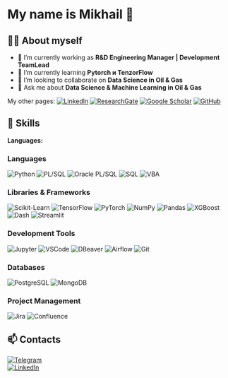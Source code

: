 <!--
**MNaugolnov/MNaugolnov** is a ✨ _special_ ✨ repository because its `README.md` (this file) appears on your GitHub profile.

Here are some ideas to get you started:

- 🔭 I’m currently working on ...
- 🌱 I’m currently learning ...
- 👯 I’m looking to collaborate on ...
- 🤔 I’m looking for help with ...
- 💬 Ask me about ...
- 📫 How to reach me: ...
- 😄 Pronouns: ...
- ⚡ Fun fact: ...
-->
# My name is Mikhail 👋

<!--  ![GitHub Banner](https://optim.tildacdn.pub/tild6361-3136-4635-b434-376265373532/-/resize/720x/-/format/webp/Mikhail-2048x2048.jpg) Замените ссылку на своё изображение -->

## 👩‍💻 About myself
- 🔭 I’m currently working as **R&D Engineering Manager | Development TeamLead**  
- 🌱 I’m currently learning **Pytorch и TenzorFlow**
- 👯 I’m looking to collaborate on **Data Science in Oil & Gas**
- 💬 Ask me about **Data Science & Machine Learning in Oil & Gas**

My other pages: [![LinkedIn](https://img.shields.io/badge/-LinkedIn-0A66C2?logo=linkedin&logoColor=white)](https://www.linkedin.com/in/mikhail-naugolnov/) [![ResearchGate](https://img.shields.io/badge/-ResearchGate-00CCBB?logo=researchgate&logoColor=white)](https://www.researchgate.net/profile/Mikhail-Naugolnov) [![Google Scholar](https://img.shields.io/badge/-Google%20Scholar-4285F4?logo=google-scholar&logoColor=white)](https://scholar.google.com/citations?user=zwcguRsAAAAJ&hl)
 [![GitHub](https://img.shields.io/badge/-GitHub-181717?logo=github&logoColor=white)](https://github.com/MNaugolnov)

## 🚀 Skills  
**Languages:**  

### Languages
![Python](https://img.shields.io/badge/-Python-3776AB?logo=python&logoColor=white)
![PL/SQL](https://img.shields.io/badge/-PL%2FSQL-4479A1?logo=oracle&logoColor=white)
![Oracle PL/SQL](https://img.shields.io/badge/-Oracle%20PL%2FSQL-F80000?logo=oracle&logoColor=white)
![SQL](https://img.shields.io/badge/-SQL-4479A1?logo=database&logoColor=white)
![VBA](https://img.shields.io/badge/-Microsoft%20Office%20VBA-B7472A?logo=microsoft-office&logoColor=white)

### Libraries & Frameworks
![Scikit-Learn](https://img.shields.io/badge/-ScikitLearn-F7931E?logo=scikitlearn&logoColor=white)
![TensorFlow](https://img.shields.io/badge/-TensorFlow-FF6F00?logo=tensorflow&logoColor=white)
![PyTorch](https://img.shields.io/badge/-PyTorch-EE4C2C?logo=pytorch&logoColor=white)
![NumPy](https://img.shields.io/badge/-NumPy-013243?logo=numpy&logoColor=white)
![Pandas](https://img.shields.io/badge/-Pandas-150458?logo=pandas&logoColor=white)
![XGBoost](https://img.shields.io/badge/-XGBoost-EB5B2D?logo=xgboost&logoColor=white)
![Dash](https://img.shields.io/badge/-Dash-0078D7?logo=plotly&logoColor=white)
![Streamlit](https://img.shields.io/badge/-Streamlit-FF4B4B?logo=streamlit&logoColor=white)

### Development Tools
![Jupyter](https://img.shields.io/badge/-Jupyter-F37626?logo=jupyter&logoColor=white)
![VSCode](https://img.shields.io/badge/-VSCode-007ACC?logo=visualstudiocode&logoColor=white)
![DBeaver](https://img.shields.io/badge/-DBeaver-372923?logo=dbeaver&logoColor=white)
![Airflow](https://img.shields.io/badge/-Airflow-017CEE?logo=apache-airflow&logoColor=white)
![Git](https://img.shields.io/badge/-Git-F05032?logo=git&logoColor=white)

### Databases
![PostgreSQL](https://img.shields.io/badge/-PostgreSQL-336791?logo=postgresql&logoColor=white)
![MongoDB](https://img.shields.io/badge/-MongoDB-47A248?logo=mongodb&logoColor=white)

### Project Management
![Jira](https://img.shields.io/badge/-Jira-0052CC?logo=jira&logoColor=white)
![Confluence](https://img.shields.io/badge/-Confluence-172B4D?logo=confluence&logoColor=white)

## 📫 Contacts  
[![Telegram](https://img.shields.io/badge/Telegram-blue?logo=telegram)](https://t.me/naugolnov)  
[![LinkedIn](https://img.shields.io/badge/-LinkedIn-0077B5?logo=linkedin)](https://www.linkedin.com/in/naugolnov)  
